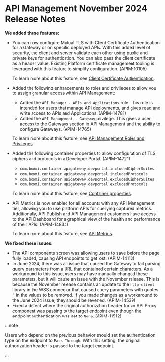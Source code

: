 #  API Management November 2024 Release Notes

<head>
  <meta name="guidename" content="Release Notes"/>
  <meta name="context" content="GUID-d295c9ff-5493-4f31-a431-adadb6d45f86"/>
</head>

**We added these features:**

- You can now configure Mutual TLS with Client Certificate Authentication for a Gateway or on specific deployed APIs. With this added level of security, the client and server validate each other using public and private keys for authentication. You can also pass the client certificate as a header value. Existing Platform certificate management tooling is leveraged with this feature to simplify configuration. (APIM-10105)

  To learn more about this feature, see [Client Certificate Authentication](/docs/Atomsphere/API%20Management/Topics/api-client_cert_auth.md).

- Added the following enhancements to roles and privileges to allow you to assign granular access within API Management:
  - Added the `API Manager - APIs and Applications` role. This role is intended for users that manage API deployments, and gives read and write access to APIs and Applications. (APIM-14781)
  -  Added the `API Management - Gateway` privilege. This gives a user access to the Gateways section in API Management and the ability to configure Gateways. (APIM-14765)

  To learn more about this feature, see [API Management Roles and Privileges](/docs/Atomsphere/API%20Management/Topics/api_apim_roles_and_privileges.md).

- Added the following container properties to allow configuration of TLS ciphers and protocols in a Developer Portal. (APIM-14721)
  - `com.boomi.container.apigateway.devportal.includedCipherSuites`
  - `com.boomi.container.apigateway.devportal.includedProtocols`
  - `com.boomi.container.apigateway.devportal.excludedCipherSuites`
  - `com.boomi.container.apigateway.devportal.excludedProtocols`

  To learn more about this feature, see [Container properties](/docs/Atomsphere/API%20Management/Topics/api-Container_properties_7db1ee5a-03b9-4d07-931b-4e863e7cc6de.md).

- API Metrics is now enabled for all accounts with any API Management tier, allowing you to use platform APIs for querying captured metrics. Additionally, API Publish and API Management customers have access to the API Dashboard for a graphical view of the health and performance of their APIs. (APIM-14834)

  To learn more about this feature, see [API Metrics](/docs/Atomsphere/API%20Management/Topics/api-metrics_0e0f3adb-2fcb-4af5-bbd1-aee58d2e713f.md).

**We fixed these issues:**

- The API components screen was allowing users to save before the page fully loaded, causing API endpoints to get lost. (APIM-14113)
- In June 2024, there was an issue that caused the Gateway to fail parsing query parameters from a URL that contained certain characters. As a workaround to this issue, users may have manually changed these parameters, but it will cause an issue  with  the November release. This is because the November release contains an update to the `http-client` library in the WSS connector that caused query parameters with quotes `”`  in the values to be removed. If you made changes as a workaround to the June 2024 issue, they should be reverted. (APIM-14539)
- Fixed a defect where the original authorization header for an API Proxy component was passing to the target endpoint even though the endpoint authentication was set to `None`. (APIM-11512)

:::note

Users who depend on the previous behavior should set the authentication type on the endpoint to `Pass-Through`. With this setting, the original authorization header is passed to the target endpoint. 

:::